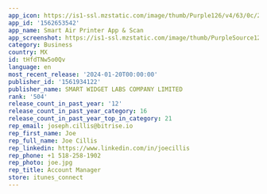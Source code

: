 ```yaml
---
app_icon: https://is1-ssl.mzstatic.com/image/thumb/Purple126/v4/63/0c/2f/630c2ff5-8b71-dace-1dc3-746a2405075a/AppIcon-0-0-1x_U007emarketing-0-7-0-85-220.png/1024x1024bb.png
app_id: '1562653542'
app_name: Smart Air Printer App & Scan
app_screenshot: https://is1-ssl.mzstatic.com/image/thumb/PurpleSource126/v4/16/db/d7/16dbd789-de54-3290-e8d8-14e10d446ccd/a4af0957-20ba-4c4d-bb08-525b90f4b999_SS-01.png/1242x2688bb.png
category: Business
country: MX
id: tHfdTNw5o0Qv
language: en
most_recent_release: '2024-01-20T00:00:00'
publisher_id: '1561934122'
publisher_name: SMART WIDGET LABS COMPANY LIMITED
rank: '504'
release_count_in_past_year: '12'
release_count_in_past_year_category: 16
release_count_in_past_year_top_in_category: 21
rep_email: joseph.cillis@bitrise.io
rep_first_name: Joe
rep_full_name: Joe Cillis
rep_linkedin: https://www.linkedin.com/in/joecillis
rep_phone: +1 518-258-1902
rep_photo: joe.jpg
rep_title: Account Manager
store: itunes_connect
---
```

